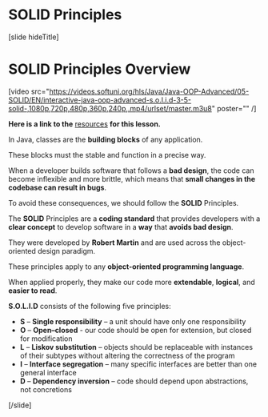 # SOLID Principles

[slide hideTitle]

# SOLID Principles Overview

[video src="https://videos.softuni.org/hls/Java/Java-OOP-Advanced/05-SOLID/EN/interactive-java-oop-advanced-s.o.l.i.d-3-5-solid-,1080p,720p,480p,360p,240p,.mp4/urlset/master.m3u8" poster="" /]

**Here is a link to the** [resources](https://videos.softuni.org/resources/java/java-oop-advanced/05.Java-OOP-Advanced-S.O.L.I.D-Lab-Skeleton.zip) **for this lesson.**

In Java, classes are the **building blocks** of any application. 

These blocks must the stable and function in a precise way.

When a developer builds software that follows a **bad design**, the code can become inflexible and more brittle, which means that **small changes in the codebase can result in bugs**.

To avoid these consequences, we should follow the **SOLID** Principles.

The **SOLID** Principles are a **coding standard** that provides developers with a **clear concept** to develop software in a **way** that **avoids bad design**.

They were developed by **Robert Martin** and are used across the object-oriented design paradigm.

These principles apply to any **object-oriented programming language**.

When applied properly, they make our code more **extendable**, **logical**, and **easier to read**.

**S.O.L.I.D** consists of the following five principles:

- **S** – **Single responsibility** – a unit should have only one responsibility
- **O** – **Open–closed** - our code should be open for extension, but closed for modification
- **L** – **Liskov substitution** – objects should be replaceable with instances of their subtypes without altering the correctness of the program
- **I** – **Interface segregation** – many specific interfaces are better than one general interface
- **D** – **Dependency inversion** – code should depend upon abstractions, not concretions

[/slide]
